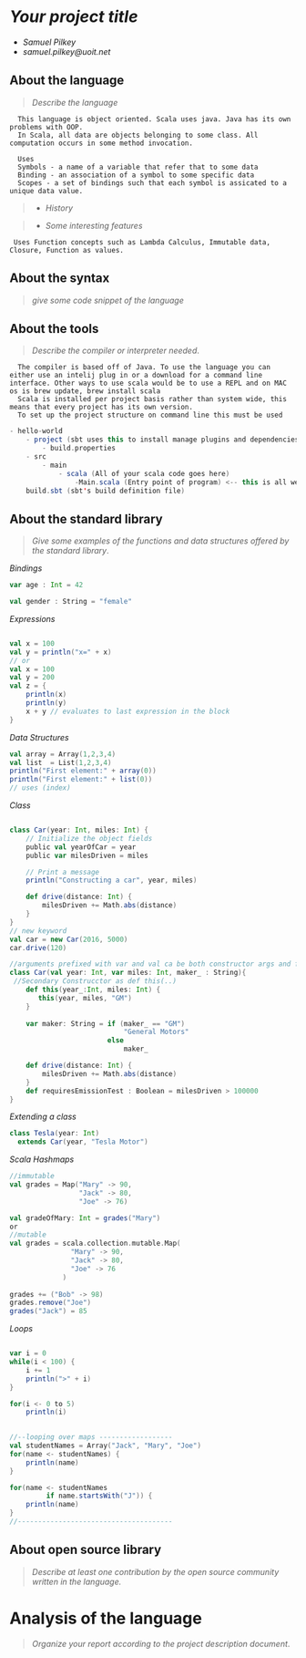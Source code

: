 # _Your project title_

- _Samuel Pilkey_
- _samuel.pilkey@uoit.net_

## About the language

> _Describe the language_

      This language is object oriented. Scala uses java. Java has its own problems with OOP.
      In Scala, all data are objects belonging to some class. All computation occurs in some method invocation.   
      
      Uses 
      Symbols - a name of a variable that refer that to some data
      Binding - an association of a symbol to some specific data
      Scopes - a set of bindings such that each symbol is assicated to a unique data value.
      
      
> - _History_

     
> - _Some interesting features_
      
     Uses Function concepts such as Lambda Calculus, Immutable data, Closure, Function as values.
      

## About the syntax

> _give some code snippet of the language_



## About the tools

> _Describe the compiler or interpreter needed_.

      The compiler is based off of Java. To use the language you can either use an intelij plug in or a download for a command line           interface. Other ways to use scala would be to use a REPL and on MAC os is brew update, brew install scala
      Scala is installed per project basis rather than system wide, this means that every project has its own version.
      To set up the project structure on command line this must be used
      
```scala 
- hello-world
    - project (sbt uses this to install manage plugins and dependencies)
        - build.properties
    - src
        - main
            - scala (All of your scala code goes here)
                -Main.scala (Entry point of program) <-- this is all we need for now
    build.sbt (sbt's build definition file)

```

      
## About the standard library

> _Give some examples of the functions and data structures
> offered by the standard library_.

*Bindings*
```scala
var age : Int = 42

val gender : String = "female"
```

*Expressions*
```scala

val x = 100
val y = println("x=" + x)
// or 
val x = 100
val y = 200
val z = {
    println(x)
    println(y)
    x + y // evaluates to last expression in the block
}
```

*Data Structures*
```scala
val array = Array(1,2,3,4)
val list  = List(1,2,3,4)
println("First element:" + array(0))
println("First element:" + list(0))
// uses (index)
```
*Class*
```scala

class Car(year: Int, miles: Int) {
    // Initialize the object fields
    public val yearOfCar = year
    public var milesDriven = miles

    // Print a message
    println("Constructing a car", year, miles)

    def drive(distance: Int) {
        milesDriven += Math.abs(distance)
    }
}
// new keyword 
val car = new Car(2016, 5000)
car.drive(120)

//arguments prefixed with var and val ca be both constructor args and feilds of the class
class Car(val year: Int, var miles: Int, maker_ : String){  
 //Secondary Construcctor as def this(..)
    def this(year_:Int, miles: Int) {
       this(year, miles, "GM")
    }
    
    var maker: String = if (maker_ == "GM") 
                            "General Motors" 
                        else
                            maker_

    def drive(distance: Int) {
        milesDriven += Math.abs(distance)
    }
    def requiresEmissionTest : Boolean = milesDriven > 100000
}

```
*Extending a class*
```scala
class Tesla(year: Int) 
  extends Car(year, "Tesla Motor")
```

*Scala Hashmaps*
```scala
//immutable
val grades = Map("Mary" -> 90,
                 "Jack" -> 80,
                 "Joe" -> 76)

val gradeOfMary: Int = grades("Mary")
or
//mutable
val grades = scala.collection.mutable.Map(
               "Mary" -> 90,
               "Jack" -> 80,
               "Joe" -> 76
             )
             
grades += ("Bob" -> 98)
grades.remove("Joe")
grades("Jack") = 85
```
*Loops*
```scala

var i = 0
while(i < 100) {
    i += 1
    println(">" + i)
}

for(i <- 0 to 5)
    println(i)
    

//--looping over maps ------------------
val studentNames = Array("Jack", "Mary", "Joe")
for(name <- studentNames) {
    println(name)
}    

for(name <- studentNames 
         if name.startsWith("J")) {
    println(name)
}
//--------------------------------------
```



## About open source library

> _Describe at least one contribution by the open source
community written in the language._

# Analysis of the language

> _Organize your report according to the project description
document_.


